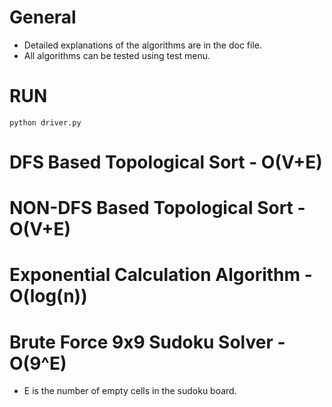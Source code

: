 # General
- Detailed explanations of the algorithms are in the doc file.  
- All algorithms can be tested using test menu.

# RUN
```python driver.py```  

# DFS Based Topological Sort - O(V+E)
[](images/dfstop.jpg)

# NON-DFS Based Topological Sort - O(V+E)
[](images/nondfstop.jpg)

# Exponential Calculation Algorithm - O(log(n))
[](images/exp.jpg)

# Brute Force 9x9 Sudoku Solver - O(9^E)
- E is the number of empty cells in the sudoku board.
[](images/sudoku.jpg)
